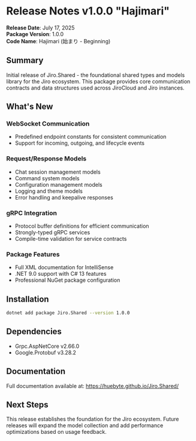 # Release Notes v1.0.0 "Hajimari"

**Release Date**: July 17, 2025  
**Package Version**: 1.0.0  
**Code Name**: Hajimari (始まり - Beginning)

## Summary

Initial release of Jiro.Shared - the foundational shared types and models library for the Jiro ecosystem. This package provides core communication contracts and data structures used across JiroCloud and Jiro instances.

## What's New

### WebSocket Communication

- Predefined endpoint constants for consistent communication
- Support for incoming, outgoing, and lifecycle events

### Request/Response Models

- Chat session management models
- Command system models
- Configuration management models
- Logging and theme models
- Error handling and keepalive responses

### gRPC Integration

- Protocol buffer definitions for efficient communication
- Strongly-typed gRPC services
- Compile-time validation for service contracts

### Package Features

- Full XML documentation for IntelliSense
- .NET 9.0 support with C# 13 features
- Professional NuGet package configuration

## Installation

```bash
dotnet add package Jiro.Shared --version 1.0.0
```

## Dependencies

- Grpc.AspNetCore v2.66.0
- Google.Protobuf v3.28.2

## Documentation

Full documentation available at: <https://huebyte.github.io/Jiro.Shared/>

## Next Steps

This release establishes the foundation for the Jiro ecosystem. Future releases will expand the model collection and add performance optimizations based on usage feedback.
